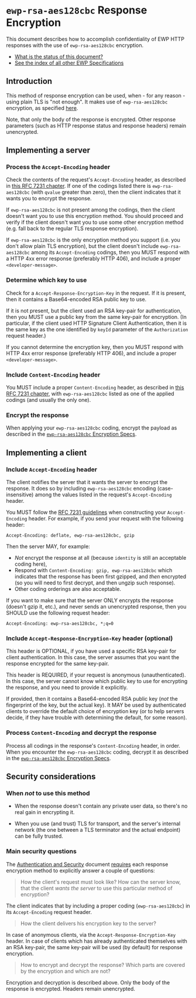`ewp-rsa-aes128cbc` Response Encryption
=======================================

This document describes how to accomplish confidentiality of EWP HTTP responses
with the use of `ewp-rsa-aes128cbc` encryption.

* [What is the status of this document?][statuses]
* [See the index of all other EWP Specifications][develhub]


Introduction
------------

This method of response encryption can be used, when - for any reason - using
plain TLS is "not enough". It makes use of `ewp-rsa-aes128cbc` encryption, as
specified [here][encr-spec].

Note, that only the body of the response is encrypted. Other response
parameters (such as HTTP response status and response headers) remain
unencrypted.


Implementing a server
---------------------

### Process the `Accept-Encoding` header

Check the contents of the request's `Accept-Encoding` header, as described in
[this RFC 7231 chapter][accept-encoding-rfc]. If one of the codings listed
there is `ewp-rsa-aes128cbc` (with `qvalue` greater than zero), then the client
indicates that it wants you to encrypt the response.

If `ewp-rsa-aes128cbc` is not present among the codings, then the client
doesn't want you to use this encryption method. You should proceed and verify
if the client doesn't want you to use some other encryption method (e.g. fall
back to the regular TLS response encryption).

If `ewp-rsa-aes128cbc` is the only encryption method you support (i.e. you
don't allow plain TLS encryption), but the client doesn't include
`ewp-rsa-aes128cbc` among its `Accept-Encoding` codings, then you MUST respond
with a HTTP 4xx error response (preferably HTTP 406), and include a proper
`<developer-message>`.


### Determine which key to use

Check for a `Accept-Response-Encryption-Key` in the request. If it is
present, then it contains a Base64-encoded RSA public key to use.

If it is not present, but the client used an RSA key-pair for authentication,
then you MUST use a public key from the same key-pair for encryption. (In
particular, if the client used HTTP Signature Client Authentication, then it is
the same key as the one identified by `keyId` parameter of the `Authorization`
request header.)

If you cannot determine the encryption key, then you MUST respond with HTTP
4xx error response (preferably HTTP 406), and include a proper
`<developer-message>`.


### Include `Content-Encoding` header

You MUST include a proper `Content-Encoding` header, as described in [this RFC
7231 chapter][content-encoding-rfc], with `ewp-rsa-aes128cbc` listed as one of
the applied codings (and usually the only one).


### Encrypt the response

When applying your `ewp-rsa-aes128cbc` coding, encrypt the payload as described
in the [`ewp-rsa-aes128cbc` Encryption Specs][encr-spec].


Implementing a client
---------------------

### Include `Accept-Encoding` header

The client notifies the server that it wants the server to encrypt the
response. It does so by including `ewp-rsa-aes128cbc` encoding
(case-insensitive) among the values listed in the request's `Accept-Encoding`
header.

You MUST follow the [RFC 7231 guidelines][accept-encoding-rfc] when
constructing your `Accept-Encoding` header. For example, if you send your
request with the following header:

```http
Accept-Encoding: deflate, ewp-rsa-aes128cbc, gzip
```

Then the server MAY, for example:

 * *Not* encrypt the response at all (because `identity` is still an acceptable
   coding here),
 * Respond with `Content-Encoding: gzip, ewp-rsa-aes128cbc` which indicates
   that the response has been first gzipped, and *then* encrypted (so you will
   need to first decrypt, and then ungzip such response).
 * Other coding orderings are also acceptable.

If you want to make sure that the server ONLY encrypts the response (doesn't
gzip it, etc.), and never sends an unencrypted response, then you SHOULD use
the following request header:

```http
Accept-Encoding: ewp-rsa-aes128cbc, *;q=0
```


### Include `Accept-Response-Encryption-Key` header (optional)

This header is OPTIONAL, if you have used a specific RSA key-pair for client
authentication. In this case, the server assumes that you want the response
encrypted for the same key-pair.

This header is REQUIRED, if your request is anonymous (unauthenticated). In
this case, the server cannot know which public key to use for encrypting the
response, and you need to provide it explicitly.

If provided, then it contains a Base64-encoded RSA public key (*not* the
fingerprint of the key, but the actual key). It MAY be used by authenticated
clients to override the default choice of encryption key (or to help servers
decide, if they have trouble with determining the default, for some reason).


### Process `Content-Encoding` and decrypt the response

Process all codings in the response's `Content-Encoding` header, in order.
When you encounter the `ewp-rsa-aes128cbc` coding, decrypt it as described
in the [`ewp-rsa-aes128cbc` Encryption Specs][encr-spec].


Security considerations
-----------------------

### When *not* to use this method

 * When the response doesn't contain any private user data, so there's no real
   gain in encrypting it.

 * When you use (and trust) TLS for transport, and the server's internal
   network (the one between a TLS terminator and the actual endpoint) can be
   fully trusted.


### Main security questions

The [Authentication and Security][sec-intro] document
[requires][sec-method-rules] each response encryption method to explicitly
answer a couple of questions:

> How the client's request must look like? How can the server know, that the
> client *wants the server* to use this particular method of encryption?

The client indicates that by including a proper coding (`ewp-rsa-aes128cbc`) in
its `Accept-Encoding` request header.

> How the client delivers his encryption key to the server?

In case of anonymous clients, via the `Accept-Response-Encryption-Key` header.
In case of clients which has already authenticated themselves with an RSA
key-pair, the same key-pair will be used (by default) for response encryption.

> How to encrypt and decrypt the response? Which parts are covered by the
> encryption and which are not?

Encryption and decryption is described above. Only the body of the response is
encrypted. Headers remain unencrypted.


[develhub]: http://developers.erasmuswithoutpaper.eu/
[statuses]: https://github.com/erasmus-without-paper/ewp-specs-management/blob/stable-v1/README.md#statuses
[sec-intro]: https://github.com/erasmus-without-paper/ewp-specs-sec-intro
[sec-method-rules]: https://github.com/erasmus-without-paper/ewp-specs-sec-intro#rules
[accept-encoding-rfc]: https://tools.ietf.org/html/rfc7231#section-5.3.4
[content-encoding-rfc]: https://tools.ietf.org/html/rfc7231#section-3.1.2.2
[encr-spec]: https://github.com/erasmus-without-paper/ewp-specs-sec-rsa-aes128cbc
